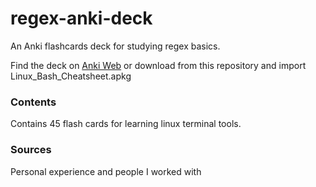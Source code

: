 # regex-anki-deck
An Anki flashcards deck for studying regex basics.

Find the deck on [Anki Web](https://ankiweb.net/shared/info/1348500400) or download from this repository and import Linux_Bash_Cheatsheet.apkg

### Contents
Contains 45 flash cards for learning linux terminal tools.

### Sources
Personal experience and people I worked with

